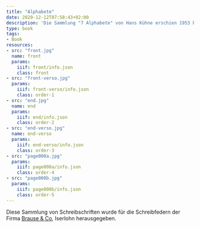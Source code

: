 ```yaml
---
title: "Alphabete"
date: 2020-12-12T07:58:43+02:00
description: 'Die Sammlung "7 Alphabete" von Hans Kühne erschien 1953 bei Brause, Iserlohn. <a class="worldcat" href="http://www.worldcat.org/oclc/73515779">&nbsp;</a>'
type: book
tags:
- Book
resources:
- src: "front.jpg"
  name: front
  params:
    iiif: front/info.json
    class: front
- src: "front-verso.jpg"
  params:
    iiif: front-verso/info.json
    class: order-1
- src: "end.jpg"
  name: end
  params:
    iiif: end/info.json
    class: order-2
- src: "end-verso.jpg"
  name: end-verso
  params:
    iiif: end-verso/info.json
    class: order-3
- src: "page000a.jpg"
  params:
    iiif: page000a/info.json
    class: order-4
- src: "page000b.jpg"
  params:
    iiif: page000b/info.json
    class: order-5
---
```

Diese Sammlung von Schreibschriften wurde für die Schreibfedern der Firma [Brause & Co](https://de.wikipedia.org/wiki/Brause_(Unternehmen)), Iserlohn herausgegeben.

